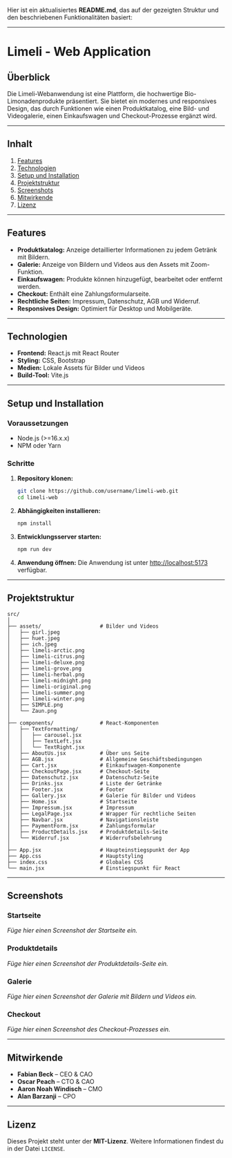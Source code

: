 Hier ist ein aktualisiertes **README.md**, das auf der gezeigten Struktur und den beschriebenen Funktionalitäten basiert:

---

# **Limeli - Web Application**

## **Überblick**
Die Limeli-Webanwendung ist eine Plattform, die hochwertige Bio-Limonadenprodukte präsentiert. Sie bietet ein modernes und responsives Design, das durch Funktionen wie einen Produktkatalog, eine Bild- und Videogalerie, einen Einkaufswagen und Checkout-Prozesse ergänzt wird.

---

## **Inhalt**
1. [Features](#features)
2. [Technologien](#technologien)
3. [Setup und Installation](#setup-und-installation)
4. [Projektstruktur](#projektstruktur)
5. [Screenshots](#screenshots)
6. [Mitwirkende](#mitwirkende)
7. [Lizenz](#lizenz)

---

## **Features**
- **Produktkatalog:** Anzeige detaillierter Informationen zu jedem Getränk mit Bildern.
- **Galerie:** Anzeige von Bildern und Videos aus den Assets mit Zoom-Funktion.
- **Einkaufswagen:** Produkte können hinzugefügt, bearbeitet oder entfernt werden.
- **Checkout:** Enthält eine Zahlungsformularseite.
- **Rechtliche Seiten:** Impressum, Datenschutz, AGB und Widerruf.
- **Responsives Design:** Optimiert für Desktop und Mobilgeräte.

---

## **Technologien**
- **Frontend:** React.js mit React Router
- **Styling:** CSS, Bootstrap
- **Medien:** Lokale Assets für Bilder und Videos
- **Build-Tool:** Vite.js

---

## **Setup und Installation**

### Voraussetzungen
- Node.js (>=16.x.x)
- NPM oder Yarn

### Schritte
1. **Repository klonen:**
   ```bash
   git clone https://github.com/username/limeli-web.git
   cd limeli-web
   ```

2. **Abhängigkeiten installieren:**
   ```bash
   npm install
   ```

3. **Entwicklungsserver starten:**
   ```bash
   npm run dev
   ```

4. **Anwendung öffnen:**
   Die Anwendung ist unter [http://localhost:5173](http://localhost:5173) verfügbar.

---

## **Projektstruktur**

```
src/
│
├── assets/                   # Bilder und Videos
│   ├── girl.jpeg
│   ├── huet.jpeg
│   ├── ich.jpeg
│   ├── limeli-arctic.png
│   ├── limeli-citrus.png
│   ├── limeli-deluxe.png
│   ├── limeli-grove.png
│   ├── limeli-herbal.png
│   ├── limeli-midnight.png
│   ├── limeli-original.png
│   ├── limeli-summer.png
│   ├── limeli-winter.png
│   ├── SIMPLE.png
│   └── Zaun.png
│
├── components/               # React-Komponenten
│   ├── TextFormatting/
│   │   ├── carousel.jsx
│   │   ├── TextLeft.jsx
│   │   └── TextRight.jsx
│   ├── AboutUs.jsx           # Über uns Seite
│   ├── AGB.jsx               # Allgemeine Geschäftsbedingungen
│   ├── Cart.jsx              # Einkaufswagen-Komponente
│   ├── CheckoutPage.jsx      # Checkout-Seite
│   ├── Datenschutz.jsx       # Datenschutz-Seite
│   ├── Drinks.jsx            # Liste der Getränke
│   ├── Footer.jsx            # Footer
│   ├── Gallery.jsx           # Galerie für Bilder und Videos
│   ├── Home.jsx              # Startseite
│   ├── Impressum.jsx         # Impressum
│   ├── LegalPage.jsx         # Wrapper für rechtliche Seiten
│   ├── Navbar.jsx            # Navigationsleiste
│   ├── PaymentForm.jsx       # Zahlungsformular
│   ├── ProductDetails.jsx    # Produktdetails-Seite
│   └── Widerruf.jsx          # Widerrufsbelehrung
│
├── App.jsx                   # Haupteinstiegspunkt der App
├── App.css                   # Hauptstyling
├── index.css                 # Globales CSS
└── main.jsx                  # Einstiegspunkt für React
```

---

## **Screenshots**

### **Startseite**
_Füge hier einen Screenshot der Startseite ein._

### **Produktdetails**
_Füge hier einen Screenshot der Produktdetails-Seite ein._

### **Galerie**
_Füge hier einen Screenshot der Galerie mit Bildern und Videos ein._

### **Checkout**
_Füge hier einen Screenshot des Checkout-Prozesses ein._

---

## **Mitwirkende**
- **Fabian Beck** – CEO & CAO
- **Oscar Peach** – CTO & CAO
- **Aaron Noah Windisch** – CMO
- **Alan Barzanji** – CPO

---

## **Lizenz**
Dieses Projekt steht unter der **MIT-Lizenz**. Weitere Informationen findest du in der Datei `LICENSE`.

